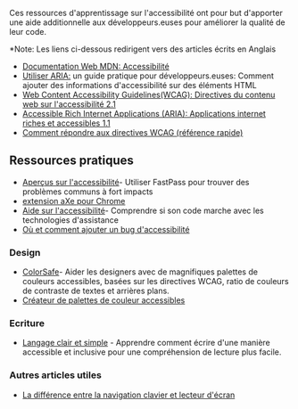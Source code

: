 Ces ressources d'apprentissage sur l'accessibilité ont pour but d'apporter une aide additionnelle aux développeurs.euses pour améliorer la qualité de leur code.

*Note: Les liens ci-dessous redirigent vers des articles écrits en Anglais

- [Documentation Web MDN: Accessibilité](https://developer.mozilla.org/en-US/docs/Learn/Accessibility)
- [Utiliser ARIA:](https://www.w3.org/TR/using-aria/) un guide pratique pour développeurs.euses: Comment ajouter des informations d'accessibilité sur des éléments HTML
- [Web Content Accessibility Guidelines(WCAG): Directives du contenu web sur l'accessibilité 2.1](https://www.w3.org/TR/WCAG21/)
- [Accessible Rich Internet Applications (ARIA): Applications internet riches et accessibles 1.1](https://www.w3.org/TR/wai-aria-1.1/)
- [Comment répondre aux directives WCAG (référence rapide)](https://www.w3.org/WAI/WCAG21/quickref/)

## Ressources pratiques

- [Aperçus sur l'accessibilité](https://accessibilityinsights.io/)- Utiliser FastPass pour trouver des problèmes communs à fort impacts
- [extension aXe pour Chrome](https://chrome.google.com/webstore/detail/axe/lhdoppojpmngadmnindnejefpokejbdd)
- [Aide sur l'accessibilité](https://a11ysupport.io/)- Comprendre si son code marche avec les technologies d'assistance
- [Où et comment ajouter un bug d'accessibilité](https://www.digitala11y.com/how-where-to-report-accessibility-bugs/)


### Design

- [ColorSafe](http://colorsafe.co/)- Aider les designers avec de magnifiques palettes de couleurs accessibles, basées sur les directives WCAG, ratio de couleurs de contraste de textes et arrières plans.
- [Créateur de palettes de couleur accessibles](https://toolness.github.io/accessible-color-matrix/)


### Ecriture

- [Langage clair et simple](https://plainlanguage.gov/) - Apprendre comment écrire d'une manière accessible et inclusive pour une compréhension de lecture plus facile.


### Autres articles utiles

- [La différence entre la navigation clavier et lecteur d'écran](https://tink.uk/the-difference-between-keyboard-and-screen-reader-navigation/)
